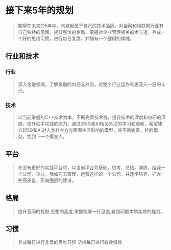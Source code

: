 # 接下来5年的规划
> 期望在未来的5年中，构建起属于自己的技术品牌，对金融和物联网行业有自己独特的见解，提升整体的格局，掌握对企业管理相关的术与道，养成一个好的思维习惯，进行每日复盘，并拥有一个健硕的体魄。
## 行业和技术
### 行业
> 深入金融领域，了解金融的内涵与外沿，对整个行业运作有更深入一层的认识。

### 技术
> 以当前掌握的C++技术为本，不断完善技术栈，提升技术的深度和钻研的深度，提升动手实践的能力。通过对5G和AI相关外沿的学习和观察，希望建立起5G和AI对人类社会方方面面生活影响的模型，并不断完善，检验模型，找到下一个爆发点。

## 平台
> 在没有更好的实践平台时，以当前平台为基础，思考，总结，演练，给我一个公司，企业，我如何去管理，运营这样的一个公司。并逐步培养，扩大一些高质量，正向圈层的建设。

## 格局
> 提升宽阔的视野,思想的高度,掌握能够一针见血,看到问题本质实质的能力。

## 习惯
> 养成每日进行复盘的思维习惯
> 坚持每日进行有效锻炼